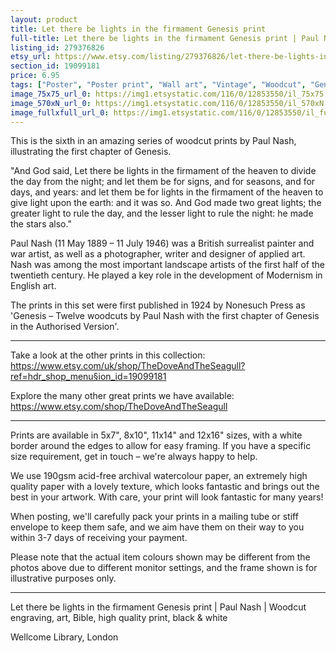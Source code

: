 ```yaml
---
layout: product
title: Let there be lights in the firmament Genesis print 
full-title: Let there be lights in the firmament Genesis print | Paul Nash |  Woodcut engraving, art, Bible, high quality print, black & white
listing_id: 279376826
etsy_url: https://www.etsy.com/listing/279376826/let-there-be-lights-in-the-firmament?utm_source=thedoveandtheseagull&utm_medium=api&utm_campaign=api
section_id: 19099181
price: 6.95
tags: ["Poster", "Poster print", "Wall art", "Vintage", "Woodcut", "Genesis", "Black and white", "Bible", "Paul Nash", "Engraving", "Creation", "Modern art"]
image_75x75_url_0: https://img1.etsystatic.com/116/0/12853550/il_75x75.1017777471_e9c7.jpg
image_570xN_url_0: https://img1.etsystatic.com/116/0/12853550/il_570xN.1017777471_e9c7.jpg
image_fullxfull_url_0: https://img1.etsystatic.com/116/0/12853550/il_fullxfull.1017777471_e9c7.jpg
---
```

This is the sixth in an amazing series of woodcut prints by Paul Nash, illustrating the first chapter of Genesis.

&quot;And God said, Let there be lights in the firmament of the heaven to divide the day from the night; and let them be for signs, and for seasons, and for days, and years: and let them be for lights in the firmament of the heaven to give light upon the earth: and it was so. And God made two great lights; the greater light to rule the day, and the lesser light to rule the night: he made the stars also.&quot;

Paul Nash (11 May 1889 – 11 July 1946) was a British surrealist painter and war artist, as well as a photographer, writer and designer of applied art. Nash was among the most important landscape artists of the first half of the twentieth century. He played a key role in the development of Modernism in English art.

The prints in this set were first published in 1924 by Nonesuch Press as &#39;Genesis – Twelve woodcuts by Paul Nash with the first chapter of Genesis in the Authorised Version&#39;.

---

Take a look at the other prints in this collection: https://www.etsy.com/uk/shop/TheDoveAndTheSeagull?ref=hdr_shop_menu§ion_id=19099181

Explore the many other great prints we have available: https://www.etsy.com/shop/TheDoveAndTheSeagull

---

Prints are available in 5x7&quot;, 8x10&quot;, 11x14&quot; and 12x16&quot; sizes, with a white border around the edges to allow for easy framing. If you have a specific size requirement, get in touch – we&#39;re always happy to help.

We use 190gsm acid-free archival watercolour paper, an extremely high quality paper with a lovely texture, which looks fantastic and brings out the best in your artwork. With care, your print will look fantastic for many years!

When posting, we&#39;ll carefully pack your prints in a mailing tube or stiff envelope to keep them safe, and we aim have them on their way to you within 3-7 days of receiving your payment.

Please note that the actual item colours shown may be different from the photos above due to different monitor settings, and the frame shown is for illustrative purposes only.

---

Let there be lights in the firmament Genesis print | Paul Nash |  Woodcut engraving, art, Bible, high quality print, black & white

Wellcome Library, London

